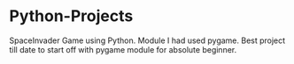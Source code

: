 # Python-Projects

SpaceInvader Game using Python.
Module I had used pygame.
Best project till date to start off with pygame module for absolute beginner.
